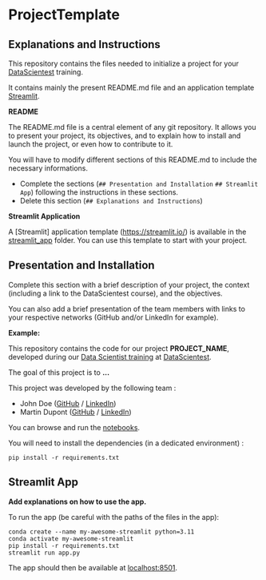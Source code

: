 # ProjectTemplate

## Explanations and Instructions

This repository contains the files needed to initialize a project for your [DataScientest](https://datascientest.com/) training.

It contains mainly the present README.md file and an application template [Streamlit](https://streamlit.io/).

**README**

The README.md file is a central element of any git repository. It allows you to present your project, its objectives, and to explain how to install and launch the project, or even how to contribute to it.

You will have to modify different sections of this README.md to include the necessary informations.

- Complete the sections (`## Presentation and Installation` `## Streamlit App`) following the instructions in these sections.
- Delete this section (`## Explanations and Instructions`)

**Streamlit Application**

A [Streamlit] application template (https://streamlit.io/) is available in the [streamlit_app](streamlit_app) folder. You can use this template to start with your project.

## Presentation and Installation

Complete this section with a brief description of your project, the context (including a link to the DataScientest course), and the objectives.

You can also add a brief presentation of the team members with links to your respective networks (GitHub and/or LinkedIn for example).

**Example:**

This repository contains the code for our project **PROJECT_NAME**, developed during our [Data Scientist training](https://datascientest.com/en/data-scientist-course) at [DataScientest](https://datascientest.com/).

The goal of this project is to **...**

This project was developed by the following team :

- John Doe ([GitHub](https://github.com/) / [LinkedIn](http://linkedin.com/))
- Martin Dupont ([GitHub](https://github.com/) / [LinkedIn](http://linkedin.com/))

You can browse and run the [notebooks](./notebooks). 

You will need to install the dependencies (in a dedicated environment) :

```
pip install -r requirements.txt
```

## Streamlit App

**Add explanations on how to use the app.**

To run the app (be careful with the paths of the files in the app):

```shell
conda create --name my-awesome-streamlit python=3.11
conda activate my-awesome-streamlit
pip install -r requirements.txt
streamlit run app.py
```

The app should then be available at [localhost:8501](http://localhost:8501).
